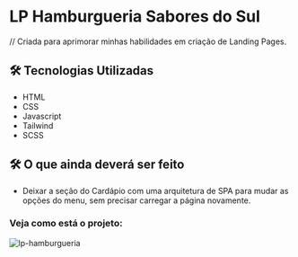 # LP Hamburgueria Sabores do Sul

// Criada para aprimorar minhas habilidades em criação de Landing Pages. 
 
 ## 🛠️ Tecnologias Utilizadas
 
 - HTML
 - CSS
 - Javascript
 - Tailwind
 - SCSS


 ## 🛠️ O que ainda deverá ser feito 

 - Deixar a seção do Cardápio com uma arquitetura de SPA para mudar as opções do menu, sem precisar carregar a página novamente.

### Veja como está o projeto: 

![lp-hamburgueria](https://github.com/euukc/LP-Hamburgueria-Sabores-do-Sul/assets/56362484/48572ded-e688-495a-9ba6-917022f148d9)

